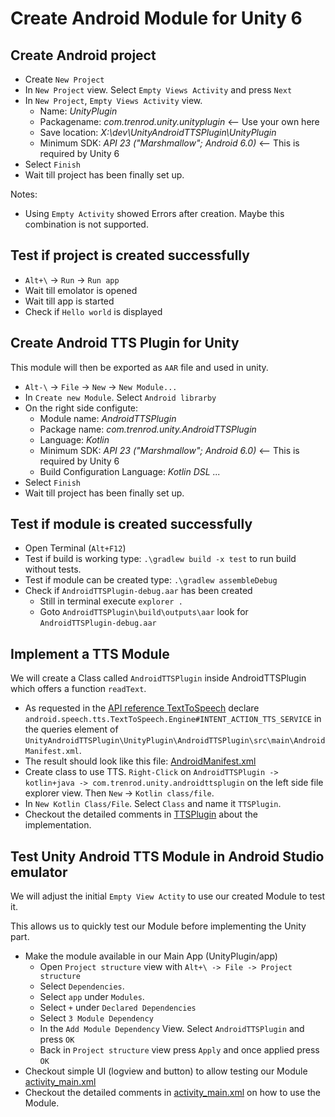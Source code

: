 # Create Android Module for Unity 6

## Create Android project

- Create `New Project`
- In `New Project` view. Select `Empty Views Activity` and press `Next`
- In `New Project`, `Empty Views Activity` view. 
  - Name: *UnityPlugin*
  - Packagename: *com.trenrod.unity.unityplugin* <-- Use your own here
  - Save location: *X:\dev\UnityAndroidTTSPlugin\UnityPlugin*
  - Minimum SDK: *API 23 ("Marshmallow"; Android 6.0)* <-- This is required by Unity 6
- Select `Finish`
- Wait till project has been finally set up.

Notes:
- Using `Empty Activity` showed Errors after creation. Maybe this combination is not supported.

## Test if project is created successfully

- `Alt+\` -> `Run` -> `Run app`
- Wait till emolator is opened
- Wait till app is started
- Check if `Hello world` is displayed

## Create Android TTS Plugin for Unity

This module will then be exported as `AAR` file and used in unity.

- `Alt-\` -> `File` -> `New` -> `New Module...`
- In `Create new Module`. Select `Android librarby`
- On the right side configute:
  - Module name: *AndroidTTSPlugin*
  - Package name: *com.trenrod.unity.AndroidTTSPlugin*
  - Language: *Kotlin*
  - Minimum SDK: *API 23 ("Marshmallow"; Android 6.0)* <-- This is required by Unity 6
  - Build Configuration Language: *Kotlin DSL ...*
- Select `Finish`
- Wait till project has been finally set up.

## Test if module is created successfully

- Open Terminal (`Alt+F12`)
- Test if build is working type: `.\gradlew build -x test` to run build without tests.
- Test if module can be created type: `.\gradlew assembleDebug`
- Check if `AndroidTTSPlugin-debug.aar` has been created
  - Still in terminal execute `explorer .`
  - Goto `AndroidTTSPlugin\build\outputs\aar` look for `AndroidTTSPlugin-debug.aar`

## Implement a TTS Module

We will create a Class called `AndroidTTSPlugin` inside AndroidTTSPlugin which offers a function `readText`.

- As requested in the [API reference TextToSpeech](https://developer.android.com/reference/kotlin/android/speech/tts/TextToSpeech) declare `android.speech.tts.TextToSpeech.Engine#INTENT_ACTION_TTS_SERVICE` in the queries element of `UnityAndroidTTSPlugin\UnityPlugin\AndroidTTSPlugin\src\main\AndroidManifest.xml`.
- The result should look like this file: [AndroidManifest.xml](../UnityPlugin/AndroidTTSPlugin/src/main/AndroidManifest.xml)
- Create class to use TTS. `Right-Click` on `AndroidTTSPlugin -> kotlin+java -> com.trenrod.unity.androidttsplugin` on the left side file explorer view. Then `New` -> `Kotlin class/file`.
- In `New Kotlin Class/File`. Select `Class` and name it `TTSPlugin`.
- Checkout the detailed comments in [TTSPlugin](../UnityPlugin/AndroidTTSPlugin/src/main/java/com/trenrod/unity/androidttsplugin/TTSPlugin.kt) about the implementation.

## Test Unity Android TTS Module in Android Studio emulator

We will adjust the initial `Empty View Actity` to use our created Module to test it. 

This allows us to quickly test our Module before implementing the Unity part.

- Make the module available in our Main App (UnityPlugin/app)
	- Open `Project structure` view with `Alt+\ -> File -> Project structure`
	- Select `Dependencies`. 
	- Select `app` under `Modules`.
	- Select `+` under `Declared Dependencies`
	- Select `3 Module Dependency` 
	- In the `Add Module Dependency` View. Select `AndroidTTSPlugin` and press `OK`
	- Back in `Project structure` view press `Apply` and once applied press `OK`
- Checkout simple UI (logview and button) to allow testing our Module [activity_main.xml](`../UnityPlugin\app\src\main\res\layout\activity_main.xml`)
- Checkout the detailed comments in [activity_main.xml](../UnityPlugin/app/src/main/java/com/trenrod/unity/unityplugin/MainActivity.kt) on how to use the Module.
